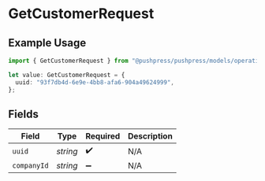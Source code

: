 # GetCustomerRequest

## Example Usage

```typescript
import { GetCustomerRequest } from "@pushpress/pushpress/models/operations";

let value: GetCustomerRequest = {
  uuid: "93f7db4d-6e9e-4bb8-afa6-904a49624999",
};
```

## Fields

| Field              | Type               | Required           | Description        |
| ------------------ | ------------------ | ------------------ | ------------------ |
| `uuid`             | *string*           | :heavy_check_mark: | N/A                |
| `companyId`        | *string*           | :heavy_minus_sign: | N/A                |